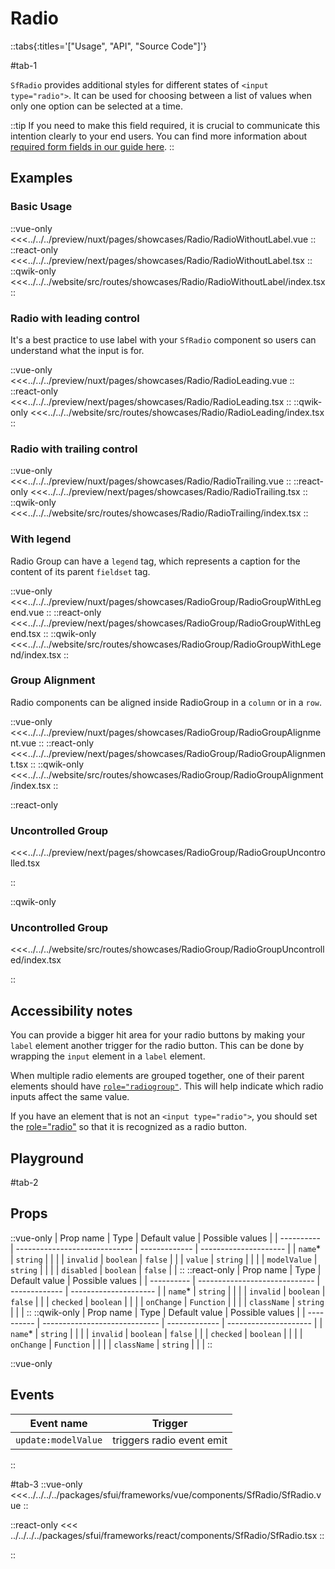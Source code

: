 # Radio

::tabs{:titles='["Usage", "API", "Source Code"]'}

#tab-1

`SfRadio` provides additional styles for different states of `<input type="radio">`. It can be used for choosing between a list of values when only one option can be selected at a time.

::tip
If you need to make this field required, it is crucial to communicate this intention clearly to your end users. You can find more information about [required form fields in our guide here](../blocks/FormFields.html).
::

## Examples

### Basic Usage

<Showcase showcase-name="Radio/RadioWithoutLabel">

::vue-only
<<<../../../preview/nuxt/pages/showcases/Radio/RadioWithoutLabel.vue
::
::react-only
<<<../../../preview/next/pages/showcases/Radio/RadioWithoutLabel.tsx
::
::qwik-only
<<<../../../website/src/routes/showcases/Radio/RadioWithoutLabel/index.tsx
::

</Showcase>

### Radio with leading control

It's a best practice to use label with your `SfRadio` component so users can understand what the input is for.

<Showcase showcase-name="Radio/RadioLeading">

::vue-only
<<<../../../preview/nuxt/pages/showcases/Radio/RadioLeading.vue
::
::react-only
<<<../../../preview/next/pages/showcases/Radio/RadioLeading.tsx
::
::qwik-only
<<<../../../website/src/routes/showcases/Radio/RadioLeading/index.tsx
::

</Showcase>

### Radio with trailing control

<Showcase showcase-name="Radio/RadioTrailing">

::vue-only
<<<../../../preview/nuxt/pages/showcases/Radio/RadioTrailing.vue
::
::react-only
<<<../../../preview/next/pages/showcases/Radio/RadioTrailing.tsx
::
::qwik-only
<<<../../../website/src/routes/showcases/Radio/RadioTrailing/index.tsx
::

</Showcase>

### With legend

Radio Group can have a `legend` tag, which represents a caption for the content of its parent `fieldset` tag.

<Showcase showcase-name="RadioGroup/RadioGroupWithLegend">

::vue-only
<<<../../../preview/nuxt/pages/showcases/RadioGroup/RadioGroupWithLegend.vue
::
::react-only
<<<../../../preview/next/pages/showcases/RadioGroup/RadioGroupWithLegend.tsx
::
::qwik-only
<<<../../../website/src/routes/showcases/RadioGroup/RadioGroupWithLegend/index.tsx
::

</Showcase>

### Group Alignment

Radio components can be aligned inside RadioGroup in a `column` or in a `row`.

<Showcase showcase-name="RadioGroup/RadioGroupAlignment" >

::vue-only
<<<../../../preview/nuxt/pages/showcases/RadioGroup/RadioGroupAlignment.vue
::
::react-only
<<<../../../preview/next/pages/showcases/RadioGroup/RadioGroupAlignment.tsx
::
::qwik-only
<<<../../../website/src/routes/showcases/RadioGroup/RadioGroupAlignment/index.tsx
::

</Showcase>

::react-only

### Uncontrolled Group

<Showcase showcase-name="RadioGroup/RadioGroupUncontrolled" >

<<<../../../preview/next/pages/showcases/RadioGroup/RadioGroupUncontrolled.tsx

</Showcase>

::

::qwik-only

### Uncontrolled Group

<Showcase showcase-name="RadioGroup/RadioGroupUncontrolled" >

<<<../../../website/src/routes/showcases/RadioGroup/RadioGroupUncontrolled/index.tsx

</Showcase>

::

## Accessibility notes

You can provide a bigger hit area for your radio buttons by making your `label` element another trigger for the radio button. This can be done by wrapping the `input` element in a `label` element.

When multiple radio elements are grouped together, one of their parent elements should have [`role="radiogroup"`](https://developer.mozilla.org/en-US/docs/Web/Accessibility/ARIA/Roles/radiogroup_role). This will help indicate which radio inputs affect the same value.

If you have an element that is not an `<input type="radio">`, you should set the [role="radio"](https://developer.mozilla.org/en-US/docs/Web/Accessibility/ARIA/Roles/radio_role) so that it is recognized as a radio button.

## Playground

<Generate />

#tab-2

## Props

::vue-only
| Prop name | Type | Default value | Possible values |
| ---------- | ----------------------------- | ------------- | --------------------- |
| `name`\* | `string` | | |
| `invalid` | `boolean` | `false` | |
| `value` | `string` | | |
| `modelValue` | `string` | | |
| `disabled` | `boolean` | `false` | |
::
::react-only
| Prop name | Type | Default value | Possible values |
| ---------- | ----------------------------- | ------------- | --------------------- |
| `name`\* | `string` | | |
| `invalid` | `boolean` | `false` | |
| `checked` | `boolean` | | |
| `onChange` | `Function` | | |
| `className` | `string` | | |
::
::qwik-only
| Prop name | Type | Default value | Possible values |
| ---------- | ----------------------------- | ------------- | --------------------- |
| `name`\* | `string` | | |
| `invalid` | `boolean` | `false` | |
| `checked` | `boolean` | | |
| `onChange` | `Function` | | |
| `className` | `string` | | |
::

::vue-only

## Events

| Event name          | Trigger                   |
| ------------------- | ------------------------- |
| `update:modelValue` | triggers radio event emit |

::

#tab-3
::vue-only
<<<../../../../packages/sfui/frameworks/vue/components/SfRadio/SfRadio.vue
::

::react-only
<<< ../../../../packages/sfui/frameworks/react/components/SfRadio/SfRadio.tsx
::

::

